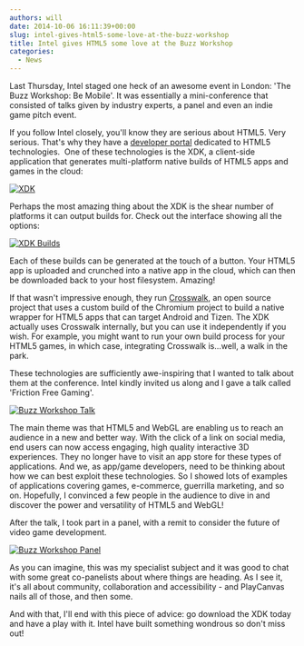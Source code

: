 ```yaml
---
authors: will
date: 2014-10-06 16:11:39+00:00
slug: intel-gives-html5-some-love-at-the-buzz-workshop
title: Intel gives HTML5 some love at the Buzz Workshop
categories:
  - News
---
```


Last Thursday, Intel staged one heck of an awesome event in London: 'The Buzz Workshop: Be Mobile'. It was essentially a mini-conference that consisted of talks given by industry experts, a panel and even an indie game pitch event.

If you follow Intel closely, you'll know they are serious about HTML5. Very serious. That's why they have a [developer portal](https://software.intel.com/en-us/html5/home) dedicated to HTML5 technologies.  One of these technologies is the XDK, a client-side application that generates multi-platform native builds of HTML5 apps and games in the cloud:

[![XDK](/img/xdk.png)](/img/xdk.png)

Perhaps the most amazing thing about the XDK is the shear number of platforms it can output builds for. Check out the interface showing all the options:

[![XDK Builds](/img/xdk-builds.png)](/img/xdk-builds.png)

Each of these builds can be generated at the touch of a button. Your HTML5 app is uploaded and crunched into a native app in the cloud, which can then be downloaded back to your host filesystem. Amazing!

If that wasn't impressive enough, they run [Crosswalk](https://en.wikipedia.org/wiki/Crosswalk_Project), an open source project that uses a custom build of the Chromium project to build a native wrapper for HTML5 apps that can target Android and Tizen. The XDK actually uses Crosswalk internally, but you can use it independently if you wish. For example, you might want to run your own build process for your HTML5 games, in which case, integrating Crosswalk is...well, a walk in the park.

These technologies are sufficiently awe-inspiring that I wanted to talk about them at the conference. Intel kindly invited us along and I gave a talk called 'Friction Free Gaming'.

[![Buzz Workshop Talk](/img/buzz-workshop-talk.png)](/img/buzz-workshop-talk.png)

The main theme was that HTML5 and WebGL are enabling us to reach an audience in a new and better way. With the click of a link on social media, end users can now access engaging, high quality interactive 3D experiences. They no longer have to visit an app store for these types of applications. And we, as app/game developers, need to be thinking about how we can best exploit these technologies. So I showed lots of examples of applications covering games, e-commerce, guerrilla marketing, and so on. Hopefully, I convinced a few people in the audience to dive in and discover the power and versatility of HTML5 and WebGL!

After the talk, I took part in a panel, with a remit to consider the future of video game development.

[![Buzz Workshop Panel](/img/buzz-workshop-panel.png)](/img/buzz-workshop-panel.png)

As you can imagine, this was my specialist subject and it was good to chat with some great co-panelists about where things are heading. As I see it, it's all about community, collaboration and accessibility - and PlayCanvas nails all of those, and then some.

And with that, I'll end with this piece of advice: go download the XDK today and have a play with it. Intel have built something wondrous so don't miss out!
